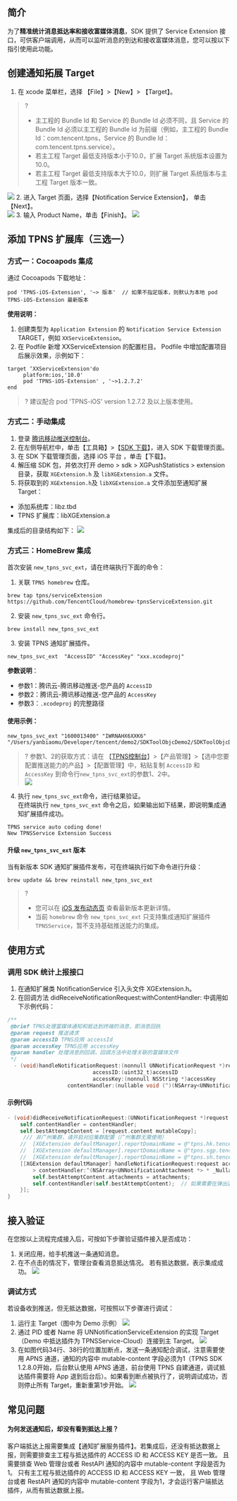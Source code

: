 ## 简介
为了**精准统计消息抵达率和接收富媒体消息**，SDK 提供了 Service Extension 接口，可供客户端调用，从而可以监听消息的到达和接收富媒体消息，您可以按以下指引使用此功能。

## 创建通知拓展 Target
1. 在 xcode 菜单栏，选择 【File】>【New】> 【Target】。
>?
> - 主工程的 Bundle Id 和 Service 的 Bundle Id 必须不同，且 Service 的 Bundle Id 必须以主工程的 Bundle Id 为前缀（例如，主工程的 Bundle Id：com.tencent.tpns，Service 的 Bundle Id：com.tencent.tpns.service）。
> - 若主工程 Target 最低支持版本小于10.0，扩展 Target 系统版本设置为10.0。
> - 若主工程 Target 最低支持版本大于10.0，则扩展 Target 系统版本与主工程 Target 版本一致。
> 
![](https://main.qcloudimg.com/raw/d742074e3e3814cd449d2b0871a66b4c.png)
2. 进入 Target 页面，选择【Notification Service Extension】， 单击【Next】。  
![](https://main.qcloudimg.com/raw/329e2575a43a5bb168bb958df16b6110.jpg)
3. 输入 Product Name，单击【Finish】。
![](https://main.qcloudimg.com/raw/3cb4636238cf51b60afb9f5d05874077.png)

## 添加 TPNS 扩展库（三选一）
### 方式一：Cocoapods 集成
通过 Cocoapods 下载地址：
``` 
pod 'TPNS-iOS-Extension', '~> 版本'  // 如果不指定版本，则默认为本地 pod TPNS-iOS-Extension 最新版本
```
**使用说明：**
1. 创建类型为 `Application Extension` 的 `Notification Service Extension` TARGET，例如 `XXServiceExtension`。
2. 在 Podfile 新增 XXServiceExtension 的配置栏目。
Podfile 中增加配置项目后展示效果，示例如下：
```
target ‘XXServiceExtension'do
     platform:ios,'10.0'
     pod 'TPNS-iOS-Extension' , '~>1.2.7.2' 
end
```
>? 建议配合 pod 'TPNS-iOS' version 1.2.7.2 及以上版本使用。
>


### 方式二：手动集成

1. 登录 [腾讯移动推送控制台](https://console.cloud.tencent.com/tpns)。
2. 在左侧导航栏中，单击【工具箱】>【[SDK 下载](https://console.cloud.tencent.com/tpns/sdkdownload)】，进入 SDK 下载管理页面。
3. 在 SDK 下载管理页面，选择 iOS 平台 ，单击【下载】。
4. 解压缩 SDK 包，并依次打开 demo > sdk > XGPushStatistics > extension 目录，获取 `XGExtension.h` 及 `libXGExtension.a` 文件。
5. 将获取到的 `XGExtension.h`及 `libXGExtension.a` 文件添加至通知扩展 Target：
 - 添加系统库：libz.tbd
 - TPNS 扩展库：libXGExtension.a

集成后的目录结构如下：
![](https://main.qcloudimg.com/raw/d99cf618af6de1431a397fe6063b8bed.png)

### 方式三：HomeBrew 集成

首次安装 `new_tpns_svc_ext`，请在终端执行下面的命令：
1. 关联 `TPNS homebrew` 仓库。  
```plaintext
brew tap tpns/serviceExtension https://github.com/TencentCloud/homebrew-tpnsServiceExtension.git
```
2. 安装 `new_tpns_svc_ext` 命令行。  
```plaintext
brew install new_tpns_svc_ext
```
3. 安装 TPNS 通知扩展插件。  
```plaintext
new_tpns_svc_ext  "AccessID" "AccessKey" "xxx.xcodeproj"
```

**参数说明**：  
- 参数1：腾讯云-腾讯移动推送-您产品的 `AccessID`  
- 参数2：腾讯云-腾讯移动推送-您产品的 `AccessKey`  
- 参数3：`.xcodeproj` 的完整路径  

#### 使用示例：
```
new_tpns_svc_ext "1600013400" "IWRNAHX6XXK6" "/Users/yanbiaomu/Developer/tencent/demo2/SDKToolObjcDemo2/SDKToolObjcDemo2.xcodeproj"
```
>? 参数1、2的获取方式：请在 【[TPNS控制台](https://console.cloud.tencent.com/tpns)】>【产品管理】>【选中您要配置推送能力的产品】>【配置管理】中，粘贴复制 `AccessID` 和 `AccessKey` 到命令行`new_tpns_svc_ext`的参数1、2中。  
>  ![](https://main.qcloudimg.com/raw/1402507768d60ac98f26ada741d4538e.png)
> 
4. 执行 `new_tpns_svc_ext`命令，进行结果验证。    
在终端执行 `new_tpns_svc_ext` 命令之后，如果输出如下结果，即说明集成通知扩展插件成功。  
```plaintext
TPNS service auto coding done!
New TPNSService Extension Success
```  

#### 升级 `new_tpns_svc_ext` 版本

当有新版本 SDK 通知扩展插件发布，可在终端执行如下命令进行升级：
``` plaintext
brew update && brew reinstall new_tpns_svc_ext
```
>?
> - 您可以在 [iOS 发布动态页](https://cloud.tencent.com/document/product/548/44521) 查看最新版本更新详情。
> - 当前 `homebrew` 命令 `new_tpns_svc_ext` 只支持集成通知扩展插件 `TPNSService`，暂不支持基础推送能力的集成。
>

## 使用方式
### 调用 SDK 统计上报接口

1. 在通知扩展类 NotificationService 引入头文件 XGExtension.h。
2. 在回调方法 didReceiveNotificationRequest:withContentHandler: 中调用如下示例代码：
```objective-c
/**
 @brief TPNS处理富媒体通知和抵达到终端的消息，即消息回执
 @param request 推送请求
 @param accessID TPNS应用 accessId
 @param accessKey TPNS应用 accessKey
 @param handler 处理消息的回调，回调方法中处理关联的富媒体文件
 */
  - (void)handleNotificationRequest:(nonnull UNNotificationRequest *)request
                           accessID:(uint32_t)accessID
                           accessKey:(nonnull NSString *)accessKey
                   contentHandler:(nullable void (^)(NSArray<UNNotificationAttachment *> *_Nullable attachments, NSError *_Nullable error))handler；
```

#### 示例代码

```Objective-C
- (void)didReceiveNotificationRequest:(UNNotificationRequest *)request withContentHandler:(void (^)(UNNotificationContent *_Nonnull))contentHandler {
    self.contentHandler = contentHandler;
    self.bestAttemptContent = [request.content mutableCopy];
	 /// 非广州集群，请开启对应集群配置（广州集群无需使用）
    //  [XGExtension defaultManager].reportDomainName = @"tpns.hk.tencent.com"; /// 中国香港集群
    //  [XGExtension defaultManager].reportDomainName = @"tpns.sgp.tencent.com";  /// 新加坡集群
    //  [XGExtension defaultManager].reportDomainName = @"tpns.sh.tencent.com";  /// 上海集群
    [[XGExtension defaultManager] handleNotificationRequest:request accessID:<your accessID> accessKey:<your accessKey
		> contentHandler:^(NSArray<UNNotificationAttachment *> * _Nullable attachments, NSError * _Nullable error) {
        self.bestAttemptContent.attachments = attachments;
        self.contentHandler(self.bestAttemptContent);  // 如果需要在弹出通知前增加业务逻辑，请在contentHandler调用之前处理。
    }];
}
```

## 接入验证

在您按以上流程完成接入后，可按如下步骤验证插件接入是否成功：
1. 关闭应用，给手机推送一条通知消息。
2. 在不点击的情况下，管理台查看消息抵达情况。
若有抵达数据，表示集成成功。
![](https://main.qcloudimg.com/raw/cd46e9a775297504ebdab7894edd478c.png)

### 调试方式
若设备收到推送，但无抵达数据，可按照以下步骤进行调试：
1. 运行主 Target（图中为 Demo 示例）
![](https://main.qcloudimg.com/raw/867bf5f26728d0e89bd2e0df40cc27f0.png)
2. 通过 PID 或者 Name 将 UNNotificationServiceExtension 的实现 Target（Demo 中抵达插件为 TPNSService-Cloud）连接到主 Target。
![](https://main.qcloudimg.com/raw/e5d7615ad9c6379be595299bc5a2b651.png)
3. 在如图代码34行、38行的位置加断点，发送一条通知配合调试，注意需要使用 APNS 通道，通知的内容中 mutable-content 字段必须为1（TPNS SDK 1.2.8.0开始，后台默认使用 APNS 通道，前台使用 TPNS 自建通道，调试抵达插件需要将 App 退到后台后）。如果看到断点被执行了，说明调试成功，否则停止所有 Target，重新重第1步开始。
![](https://main.qcloudimg.com/raw/1667c3db7b2486ea45675cb2036da018.png)

## 常见问题

#### 为何发送通知后，却没有看到抵达上报？
客户端抵达上报需要集成【通知扩展服务插件】。若集成后，还没有抵达数据上报，则需要排查主工程与抵达插件的 ACCESS ID 和 ACCESS KEY 是否一致。 且需要排查 Web 管理台或者 RestAPI 通知的内容中 mutable-content 字段是否为1。
只有主工程与抵达插件的 ACCESS ID 和 ACCESS KEY 一致， 且 Web 管理台或者 RestAPI 通知的内容中 mutable-content 字段为1，才会运行客户端抵达插件，从而有抵达数据上报。

